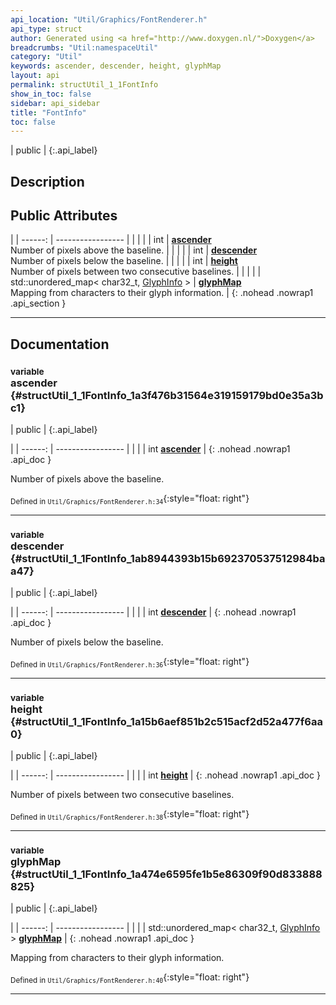 ```yaml
---
api_location: "Util/Graphics/FontRenderer.h"
api_type: struct
author: Generated using <a href="http://www.doxygen.nl/">Doxygen</a>
breadcrumbs: "Util:namespaceUtil"
category: "Util"
keywords: ascender, descender, height, glyphMap
layout: api
permalink: structUtil_1_1FontInfo
show_in_toc: false
sidebar: api_sidebar
title: "FontInfo"
toc: false
---
```


| public |
{:.api_label}

## Description





## Public Attributes

|
| ------: | ----------------- |
|  | |
| int | **[ascender](#structUtil_1_1FontInfo_1a3f476b31564e319159179bd0e35a3bc1)**  <br/> Number of pixels above the baseline. |
|  | |
| int | **[descender](#structUtil_1_1FontInfo_1ab8944393b15b692370537512984baa47)**  <br/> Number of pixels below the baseline. |
|  | |
| int | **[height](#structUtil_1_1FontInfo_1a15b6aef851b2c515acf2d52a477f6aa0)**  <br/> Number of pixels between two consecutive baselines. |
|  | |
| std::unordered_map< char32_t, [GlyphInfo](structUtil_1_1GlyphInfo) > | **[glyphMap](#structUtil_1_1FontInfo_1a474e6595fe1b5e86309f90d833888825)**  <br/> Mapping from characters to their glyph information. |
{: .nohead .nowrap1 .api_section }


-------------------------------------------------------------------

## Documentation

### <small>variable</small><br/> ascender {#structUtil_1_1FontInfo_1a3f476b31564e319159179bd0e35a3bc1}

| public |
{:.api_label}

|
| ------: | ----------------- |
|  |
| int **[ascender](#structUtil_1_1FontInfo_1a3f476b31564e319159179bd0e35a3bc1)**  |
{: .nohead .nowrap1 .api_doc }

Number of pixels above the baseline.





<sub>Defined in `Util/Graphics/FontRenderer.h:34`</sub>{:style="float: right"}

-------------------------------------------------------------------

### <small>variable</small><br/> descender {#structUtil_1_1FontInfo_1ab8944393b15b692370537512984baa47}

| public |
{:.api_label}

|
| ------: | ----------------- |
|  |
| int **[descender](#structUtil_1_1FontInfo_1ab8944393b15b692370537512984baa47)**  |
{: .nohead .nowrap1 .api_doc }

Number of pixels below the baseline.





<sub>Defined in `Util/Graphics/FontRenderer.h:36`</sub>{:style="float: right"}

-------------------------------------------------------------------

### <small>variable</small><br/> height {#structUtil_1_1FontInfo_1a15b6aef851b2c515acf2d52a477f6aa0}

| public |
{:.api_label}

|
| ------: | ----------------- |
|  |
| int **[height](#structUtil_1_1FontInfo_1a15b6aef851b2c515acf2d52a477f6aa0)**  |
{: .nohead .nowrap1 .api_doc }

Number of pixels between two consecutive baselines.





<sub>Defined in `Util/Graphics/FontRenderer.h:38`</sub>{:style="float: right"}

-------------------------------------------------------------------

### <small>variable</small><br/> glyphMap {#structUtil_1_1FontInfo_1a474e6595fe1b5e86309f90d833888825}

| public |
{:.api_label}

|
| ------: | ----------------- |
|  |
| std::unordered_map< char32_t, [GlyphInfo](structUtil_1_1GlyphInfo) > **[glyphMap](#structUtil_1_1FontInfo_1a474e6595fe1b5e86309f90d833888825)**  |
{: .nohead .nowrap1 .api_doc }

Mapping from characters to their glyph information.





<sub>Defined in `Util/Graphics/FontRenderer.h:40`</sub>{:style="float: right"}

-------------------------------------------------------------------


